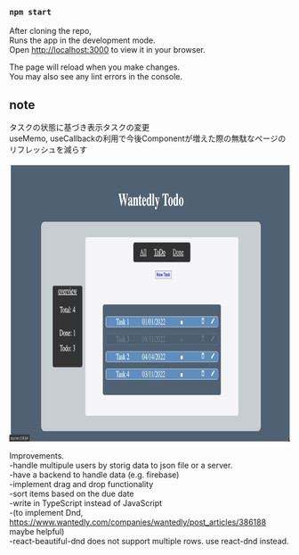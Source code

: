### `npm start`
After cloning the repo, \
Runs the app in the development mode.\
Open [http://localhost:3000](http://localhost:3000) to view it in your browser.

The page will reload when you make changes.\
You may also see any lint errors in the console.

## note
タスクの状態に基づき表示タスクの変更\
useMemo, useCallbackの利用で今後Componentが増えた際の無駄なページのリフレッシュを減らす

<p align="center">
  <img src="wantedly-todo/public/assets/wantedlyTodo.png" height="500px">
</p>

Improvements. \
-handle multipule users by storig data to json file or a server.\
-have a backend to handle data (e.g. firebase) \
-implement drag and drop functionality\
-sort items based on the due date\
-write in TypeScript instead of JavaScript\
-(to implement Dnd, https://www.wantedly.com/companies/wantedly/post_articles/386188 maybe helpful) \
-react-beautiful-dnd does not support multiple rows. use react-dnd instead.
